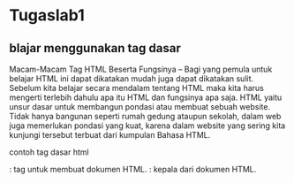 # Tugaslab1
## blajar menggunakan tag dasar
Macam-Macam Tag HTML Beserta Fungsinya – Bagi yang pemula untuk belajar HTML ini dapat dikatakan mudah juga dapat dikatakan sulit. Sebelum kita belajar secara mendalam tentang HTML maka kita harus mengerti terlebih dahulu apa itu HTML dan fungsinya apa saja. HTML yaitu unsur dasar untuk membangun pondasi atau membuat sebuah website. Tidak hanya bangunan seperti rumah gedung ataupun sekolah, dalam web juga memerlukan pondasi yang kuat, karena dalam website yang sering kita kunjungi tersebut terbuat dari kumpulan Bahasa HTML.

contoh tag dasar html

<html> : tag untuk membuat dokumen HTML.
<head> : kepala dari dokumen HTML.
<title> : tag yang berguna untuk membuat judul dari sebuah halaman.
<body> : tag yang digunakan untuk menampilkan isi dokumen HTML.
<p> : tag untuk membuat paragraph.
<H2> : header 2, sub judul sebuah web.
<center> : tag yang berfungsi untuk menampilkan teks dengan posisi yang horizontal di tengah.
<hr> : tag yang berguna untuk membuat suatu garis horizontal.
<width> : untuk mengatur suatu Panjang garis pada satuan pixel.

![Gambar 1](ss/123.PNG)